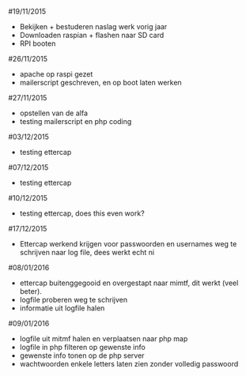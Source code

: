 #19/11/2015
* Bekijken + bestuderen naslag werk vorig jaar
* Downloaden raspian + flashen naar SD card
* RPI booten 

#26/11/2015
* apache op raspi gezet
* mailerscript geschreven, en op boot laten werken

#27/11/2015
* opstellen van de alfa
* testing mailerscript en php coding

#03/12/2015
* testing ettercap

#07/12/2015
* testing ettercap

#10/12/2015
* testing ettercap, does this even work?

#17/12/2015
* Ettercap werkend krijgen voor passwoorden en usernames weg te schrijven naar log file, dees werkt echt ni

#08/01/2016
* ettercap buitenggegooid en overgestapt naar mimtf, dit werkt (veel beter).
* logfile proberen weg te schrijven
* informatie uit logfile halen

#09/01/2016 
* logfile uit mitmf halen en verplaatsen naar php map
* logfile in php filteren op gewenste info
* gewenste info tonen op de php server
* wachtwoorden enkele letters laten zien zonder volledig passwoord
